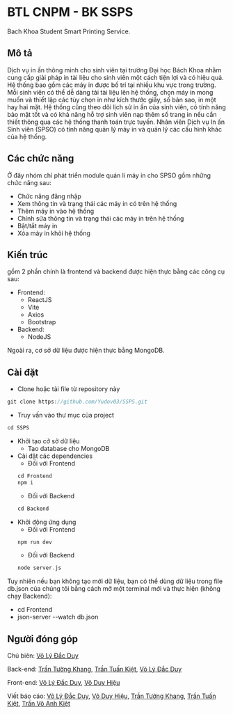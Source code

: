 # BTL CNPM - BK SSPS

Bach Khoa Student Smart Printing Service.

## Mô tả
Dịch vụ in ấn thông minh cho sinh viên tại trường Đại học Bách Khoa nhằm cung cấp giải pháp in tài liệu cho sinh viên một cách tiện lợi và có hiệu quả. Hệ thống bao gồm các máy in được bố trí tại nhiều khu vực trong trường. Mỗi sinh viên có thể dễ dàng tải tài liệu lên hệ thống, chọn máy in mong muốn và thiết lập các tùy chọn in như kích thước giấy, số bản sao, in một hay hai mặt. Hệ thống cũng theo dõi lịch sử in ấn của sinh viên, có tính năng bảo mật tốt và có khả năng hỗ trợ sinh viên nạp thêm số trang in nếu cần thiết thông qua các hệ thống thanh toán trực tuyến. Nhân viên Dịch vụ In ấn Sinh viên (SPSO) có tính năng quản lý máy in và quản lý các cấu hình khác của hệ thống.

## Các chức năng

Ở đây nhóm chỉ phát triển module quản lí máy in cho SPSO gồm những chức năng sau:

+ Chức năng đăng nhập
+ Xem thông tin và trạng thái các máy in có trên hệ thống
+ Thêm máy in vào hệ thống
+ Chỉnh sửa thông tin và trạng thái các máy in trên hệ thống
+ Bật/tắt máy in
+ Xóa máy in khỏi hệ thống

## Kiến trúc
gồm 2 phần chính là frontend và backend được hiện thực bằng các công cụ sau:
+ Frontend:
    + ReactJS
    + Vite
    + Axios
    + Bootstrap
+ Backend:
    + NodeJS

Ngoài ra, cơ sở dữ liệu được hiện thực bằng MongoDB.

## Cài đặt

+ Clone hoặc tải file từ repository này
```c
git clone https://github.com/Yudov03/SSPS.git
```
+ Truy vấn vào thư mục của project
```c
cd SSPS
```
+ Khởi tạo cở sở dữ liệu 
    + Tạo database cho MongoDB
+ Cài đặt các dependencies
    + Đối với Frontend
    ```c
    cd Frontend
    npm i
    ```
    + Đối với Backend
    ```c
    cd Backend
    ```
+ Khởi động ứng dụng
    + Đối với Frontend
    ```c
    npm run dev
    ```
    + Đối với Backend
    ```c
    node server.js
    ```

Tuy nhiên nếu bạn không tạo mới dữ liệu, bạn có thể dùng dữ liệu trong file db.json của chúng tôi bằng cách mở một terminal mới và thực hiện (không chạy Backend):
+ cd Frontend
+ json-server --watch db.json

## Người đóng góp

Chủ biên: [Võ Lý Đắc Duy](https://github.com/Yudov03)

Back-end: [Trần Tường Khang](https://github.com/KPoca), [Trần Tuấn Kiệt](https://github.com/trankiet2004), [Võ Lý Đắc Duy](https://github.com/Yudov03)

Front-end: [Võ Lý Đắc Duy](https://github.com/Yudov03), [Võ Duy Hiệu](https://github.com/Doianhtelamem)

Viết báo cáo: [Võ Lý Đắc Duy](https://github.com/Yudov03), [Võ Duy Hiệu](https://github.com/Doianhtelamem), [Trần Tường Khang](https://github.com/KPoca), [Trần Tuấn Kiệt](https://github.com/trankiet2004), [Trần Võ Anh Kiệt]()

